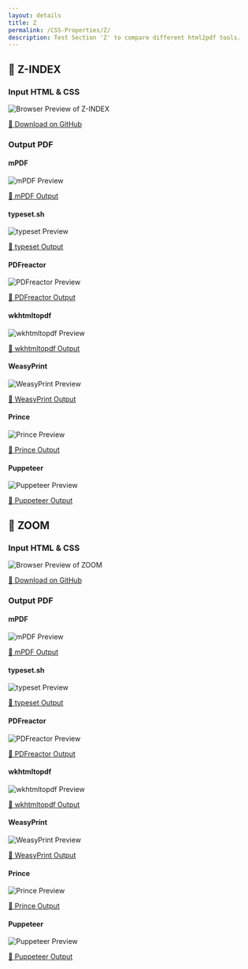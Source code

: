```yaml
---
layout: details
title: Z
permalink: /CSS-Properties/Z/
description: Test Section 'Z' to compare different html2pdf tools.
---
```




## 🔬 Z-INDEX

### Input HTML & CSS

<div class="browser-mockup with-url">
    <div>
        <img src="/{{ page.path }}/../browser_screenshot__html_CSS_Properties_Z_z-index.html.pdf.png" alt="Browser Preview of Z-INDEX" />
    </div>
</div>
<p>
    <a href="https://raw.githubusercontent.com/azettl/compare.html2pdf.tools/master//html/CSS%20Properties/Z/z-index.html" target="_blank" rel="noopener">📄 Download on GitHub</a>
</p>

### Output PDF

<div class="details-boxes">
    <div>
        <h4>mPDF</h4>
        <img src="/{{ page.path }}/../mpdf__html_CSS_Properties_Z_z-index.html.png" alt="mPDF Preview" />
        <p>
            <a href="/{{ page.path }}/../mpdf__html_CSS_Properties_Z_z-index.html.pdf" target="_blank">📕 mPDF Output</a>
        </p>
    </div>
    <div>
        <h4>typeset.sh</h4>
        <img src="/{{ page.path }}/../typeset__html_CSS_Properties_Z_z-index.html.png" alt="typeset Preview" />
        <p>
            <a href="/{{ page.path }}/../typeset__html_CSS_Properties_Z_z-index.html.pdf" target="_blank">📕 typeset Output</a>
        </p>
    </div>
    <div>
        <h4>PDFreactor</h4>
        <img src="/{{ page.path }}/../pdfreactor__html_CSS_Properties_Z_z-index.html.png" alt="PDFreactor Preview" />
        <p>
            <a href="/{{ page.path }}/../pdfreactor__html_CSS_Properties_Z_z-index.html.pdf" target="_blank">📕 PDFreactor Output</a>
        </p>
    </div>
    <div>
        <h4>wkhtmltopdf</h4>
        <img src="/{{ page.path }}/../wkhtmltopdf__html_CSS_Properties_Z_z-index.html.png" alt="wkhtmltopdf Preview" />
        <p>
            <a href="/{{ page.path }}/../wkhtmltopdf__html_CSS_Properties_Z_z-index.html.pdf" target="_blank">📕 wkhtmltopdf Output</a>
        </p>
    </div>
    <div>
        <h4>WeasyPrint</h4>
        <img src="/{{ page.path }}/../weasyprint__html_CSS_Properties_Z_z-index.html.png" alt="WeasyPrint Preview" />
        <p>
            <a href="/{{ page.path }}/../weasyprint__html_CSS_Properties_Z_z-index.html.pdf" target="_blank">📕 WeasyPrint Output</a>
        </p>
    </div>
    <div>
        <h4>Prince</h4>
        <img src="/{{ page.path }}/../princexml__html_CSS_Properties_Z_z-index.html.png" alt="Prince Preview" />
        <p>
            <a href="/{{ page.path }}/../princexml__html_CSS_Properties_Z_z-index.html.pdf" target="_blank">📕 Prince Output</a>
        </p>
    </div>
    <div>
        <h4>Puppeteer</h4>
        <img src="/{{ page.path }}/../puppeteer__html_CSS_Properties_Z_z-index.html.png" alt="Puppeteer Preview" />
        <p>
            <a href="/{{ page.path }}/../puppeteer__html_CSS_Properties_Z_z-index.html.pdf" target="_blank">📕 Puppeteer Output</a>
        </p>
    </div>
</div>

## 🔬 ZOOM

### Input HTML & CSS

<div class="browser-mockup with-url">
    <div>
        <img src="/{{ page.path }}/../browser_screenshot__html_CSS_Properties_Z_zoom.html.pdf.png" alt="Browser Preview of ZOOM" />
    </div>
</div>
<p>
    <a href="https://raw.githubusercontent.com/azettl/compare.html2pdf.tools/master//html/CSS%20Properties/Z/zoom.html" target="_blank" rel="noopener">📄 Download on GitHub</a>
</p>

### Output PDF

<div class="details-boxes">
    <div>
        <h4>mPDF</h4>
        <img src="/{{ page.path }}/../mpdf__html_CSS_Properties_Z_zoom.html.png" alt="mPDF Preview" />
        <p>
            <a href="/{{ page.path }}/../mpdf__html_CSS_Properties_Z_zoom.html.pdf" target="_blank">📕 mPDF Output</a>
        </p>
    </div>
    <div>
        <h4>typeset.sh</h4>
        <img src="/{{ page.path }}/../typeset__html_CSS_Properties_Z_zoom.html.png" alt="typeset Preview" />
        <p>
            <a href="/{{ page.path }}/../typeset__html_CSS_Properties_Z_zoom.html.pdf" target="_blank">📕 typeset Output</a>
        </p>
    </div>
    <div>
        <h4>PDFreactor</h4>
        <img src="/{{ page.path }}/../pdfreactor__html_CSS_Properties_Z_zoom.html.png" alt="PDFreactor Preview" />
        <p>
            <a href="/{{ page.path }}/../pdfreactor__html_CSS_Properties_Z_zoom.html.pdf" target="_blank">📕 PDFreactor Output</a>
        </p>
    </div>
    <div>
        <h4>wkhtmltopdf</h4>
        <img src="/{{ page.path }}/../wkhtmltopdf__html_CSS_Properties_Z_zoom.html.png" alt="wkhtmltopdf Preview" />
        <p>
            <a href="/{{ page.path }}/../wkhtmltopdf__html_CSS_Properties_Z_zoom.html.pdf" target="_blank">📕 wkhtmltopdf Output</a>
        </p>
    </div>
    <div>
        <h4>WeasyPrint</h4>
        <img src="/{{ page.path }}/../weasyprint__html_CSS_Properties_Z_zoom.html.png" alt="WeasyPrint Preview" />
        <p>
            <a href="/{{ page.path }}/../weasyprint__html_CSS_Properties_Z_zoom.html.pdf" target="_blank">📕 WeasyPrint Output</a>
        </p>
    </div>
    <div>
        <h4>Prince</h4>
        <img src="/{{ page.path }}/../princexml__html_CSS_Properties_Z_zoom.html.png" alt="Prince Preview" />
        <p>
            <a href="/{{ page.path }}/../princexml__html_CSS_Properties_Z_zoom.html.pdf" target="_blank">📕 Prince Output</a>
        </p>
    </div>
    <div>
        <h4>Puppeteer</h4>
        <img src="/{{ page.path }}/../puppeteer__html_CSS_Properties_Z_zoom.html.png" alt="Puppeteer Preview" />
        <p>
            <a href="/{{ page.path }}/../puppeteer__html_CSS_Properties_Z_zoom.html.pdf" target="_blank">📕 Puppeteer Output</a>
        </p>
    </div>
</div>


